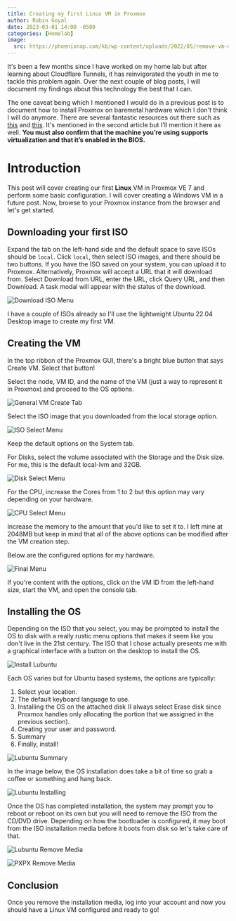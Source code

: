 ```yaml
---
title: Creating my first Linux VM in Proxmox
author: Robin Goyal
date: 2023-03-01 14:00 -0500
categories: [Homelab]
image:
  src: https://phoenixnap.com/kb/wp-content/uploads/2022/05/remove-vm-disk-on-proxmox.png
---
```


It's been a few months since I have worked on my home lab but after learning about Cloudflare Tunnels, it has reinvigorated the youth in me to tackle this problem again. Over the next couple of blog posts, I will document my findings about this technology the best that I can.

The one caveat being which I mentioned I would do in a previous post is to document how to install Proxmox on baremetal hardware which I don't think I will do anymore. There are several fantastic resources out there such as [this](https://phoenixnap.com/kb/install-proxmox) and [this](https://www.wundertech.net/how-to-install-proxmox-ve-setup-tutorial/). It's mentioned in the second article but I'll mention it here as well. **You must also confirm that the machine you’re using supports virtualization and that it’s enabled in the BIOS.**

# Introduction

This post will cover creating our first **Linux** VM in Proxmox VE 7 and perform some basic configuration. I will cover creating a Windows VM in a future post. Now, browse to your Proxmox instance from the browser and let's get started.

## Downloading your first ISO

Expand the tab on the left-hand side and the default space to save ISOs should be `local`. Click `local`, then select ISO images, and there should be two buttons. If you have the ISO saved on your system, you can upload it to Proxmox. Alternatively, Proxmox will accept a URL that it will download from. Select Download from URL, enter the URL, click Query URL, and then Download. A task modal will appear with the status of the download.

![Download ISO Menu](/assets/img/posts/homelab-linux-vm/pxmx-download-url.jpg)

I have a couple of ISOs already so I'll use the lightweight Ubuntu 22.04 Desktop image to create my first VM.

## Creating the VM

In the top ribbon of the Proxmox GUI, there's a bright blue button that says Create VM. Select that button!

Select the node, VM ID, and the name of the VM (just a way to represent it in Proxmox) and proceed to the OS options.

![General VM Create Tab](/assets/img/posts/homelab-linux-vm/pxmx-vm-general-tab.jpg)

Select the ISO image that you downloaded from the local storage option.

![ISO Select Menu](/assets/img/posts/homelab-linux-vm/pxmx-vm-os-tab.jpg)

Keep the default options on the System tab.

For Disks, select the volume associated with the Storage and the Disk size. For me, this is the default local-lvm and 32GB.

![Disk Select Menu](/assets/img/posts/homelab-linux-vm/pxmx-vm-disks-tab.jpg)

For the CPU, increase the Cores from 1 to 2 but this option may vary depending on your hardware.

![CPU Select Menu](/assets/img/posts/homelab-linux-vm/pxmx-vm-sockets-tab.jpg)

Increase the memory to the amount that you'd like to set it to. I left mine at 2048MB but keep in mind that all of the above options can be modified after the VM creation step.

Below are the configured options for my hardware.

![Final Menu](/assets/img/posts/homelab-linux-vm/pxmx-vm-final-tab.jpg)

If you're content with the options, click on the VM ID from the left-hand size, start the VM, and open the console tab.

## Installing the OS

Depending on the ISO that you select, you may be prompted to install the OS to disk with a really rustic menu options that makes it seem like you don't live in the 21st century. The ISO that I chose actually presents me with a graphical interface with a button on the desktop to install the OS.

![Install Lubuntu](/assets/img/posts/homelab-linux-vm/install-lubuntu.jpg)

Each OS varies but for Ubuntu based systems, the options are typically:
1. Select your location.
2. The default keyboard language to use.
3. Installing the OS on the attached disk (I always select Erase disk since Proxmox handles only allocating the portion that we assigned in the previous section).
4. Creating your user and password.
5. Summary
6. Finally, install!

![Lubuntu Summary](/assets/img/posts/homelab-linux-vm/lubuntu-install-summary.jpg)

In the image below, the OS installation does take a bit of time so grab a coffee or something and hang back.

![Lubuntu Installing](/assets/img/posts/homelab-linux-vm/lubuntu-installing.jpg)

Once the OS has completed installation, the system may prompt you to reboot or reboot on its own but you will need to remove the ISO from the CD/DVD drive. Depending on how the bootloader is configured, it may boot from the ISO installation media before it boots from disk so let's take care of that.

![Lubuntu Remove Media](/assets/img/posts/homelab-linux-vm/lubuntu-remove-media.jpg)

![PXPX Remove Media](/assets/img/posts/homelab-linux-vm/pxmx-remove-media.jpg)

## Conclusion

Once you remove the installation media, log into your account and now you should have a Linux VM configured and ready to go!
